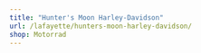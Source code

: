 ```yaml
---
title: "Hunter's Moon Harley-Davidson"
url: /lafayette/hunters-moon-harley-davidson/
shop: Motorrad
---
```

